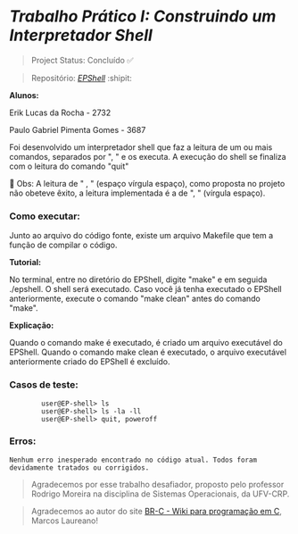 # *Trabalho Prático I: Construindo um Interpretador Shell* 

> Project Status: Concluído :white_check_mark: 

> Repositório: [*EPShell*](https://github.com/erikldr/EPshell) :shipit:

**Alunos:** 

Erik Lucas da Rocha - 2732
        
Paulo Gabriel Pimenta Gomes - 3687

Foi desenvolvido um interpretador shell que faz a leitura de um ou mais comandos, separados por ", " e os executa. A execução do shell se finaliza com o leitura do comando "quit"

 :large_orange_diamond: Obs: A leitura de " , " (espaço vírgula espaço), como proposta no projeto não obeteve êxito, a leitura implementada é a de ", " (vírgula espaço).

### Como executar:
Junto ao arquivo do código fonte, existe um arquivo Makefile que tem a função de compilar o código.

**Tutorial:**

No terminal, entre no diretório do EPShell, digite "make" e em seguida ./epshell. O shell será executado.
Caso você já tenha executado o EPShell anteriormente, execute o comando "make clean" antes do comando "make".

**Explicação:**

Quando o comando make é executado, é criado um arquivo executável do EPShell.
Quando o comando make clean é executado, o arquivo executável anteriormente criado do EPShell é excluído.

### Casos de teste:
            user@EP-shell> ls
            user@EP-shell> ls -la -ll
            user@EP-shell> quit, poweroff
            
### Erros:
    Nenhum erro inesperado encontrado no código atual. Todos foram devidamente tratados ou corrigidos.
   
> Agradecemos por esse trabalho desafiador, proposto pelo professor Rodrigo Moreira na disciplina de Sistemas Operacionais, da UFV-CRP. 

> Agradecemos ao autor do site [BR-C - Wiki para programação em C](http://www.br-c.org/doku.php?id=start), Marcos Laureano! 
